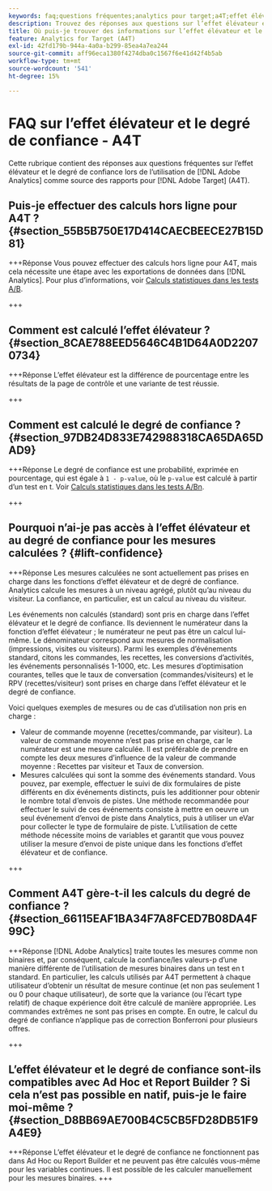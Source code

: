 ```yaml
---
keywords: faq;questions fréquentes;analytics pour target;a4T;effet élévateur;ad hoc;créateur de rapport;degré de confiance
description: Trouvez des réponses aux questions sur l’effet élévateur et le degré de confiance lors de l’utilisation d’Analytics for [!DNL Target] (A4T). A4T vous permet d’utiliser les rapports Analytics pour les activités  [!DNL Target] .
title: Où puis-je trouver des informations sur l’effet élévateur et le degré de confiance avec A4T ?
feature: Analytics for Target (A4T)
exl-id: 42fd179b-944a-4a0a-b299-85ea4a7ea244
source-git-commit: aff96eca1380f4274dba0c1567f6e41d42f4b5ab
workflow-type: tm+mt
source-wordcount: '541'
ht-degree: 15%

---
```


# FAQ sur l’effet élévateur et le degré de confiance - A4T

Cette rubrique contient des réponses aux questions fréquentes sur l’effet élévateur et le degré de confiance lors de l’utilisation de [!DNL Adobe Analytics] comme source des rapports pour [!DNL Adobe Target] (A4T).

## Puis-je effectuer des calculs hors ligne pour A4T ? {#section_55B5B750E17D414CAECBEECE27B15D81}

+++Réponse
Vous pouvez effectuer des calculs hors ligne pour A4T, mais cela nécessite une étape avec les exportations de données dans [!DNL Analytics]. Pour plus d’informations, voir [Calculs statistiques dans les tests A/B](/help/main/c-reports/statistical-methodology/statistical-calculations.md).

+++

## Comment est calculé l’effet élévateur ? {#section_8CAE788EED5646C4B1D64A0D22070734}

+++Réponse
L’effet élévateur est la différence de pourcentage entre les résultats de la page de contrôle et une variante de test réussie.

+++

## Comment est calculé le degré de confiance ? {#section_97DB24D833E742988318CA65DA65DAD9}

+++Réponse
Le degré de confiance est une probabilité, exprimée en pourcentage, qui est égale à `1 - p-value`, où le `p-value` est calculé à partir d’un test en t. Voir [Calculs statistiques dans les tests A/Bn](/help/main/c-reports/statistical-methodology/statistical-calculations.md).

+++

## Pourquoi n’ai-je pas accès à l’effet élévateur et au degré de confiance pour les mesures calculées ? {#lift-confidence}

+++Réponse
Les mesures calculées ne sont actuellement pas prises en charge dans les fonctions d’effet élévateur et de degré de confiance. Analytics calcule les mesures à un niveau agrégé, plutôt qu’au niveau du visiteur. La confiance, en particulier, est un calcul au niveau du visiteur.

Les événements non calculés (standard) sont pris en charge dans l’effet élévateur et le degré de confiance. Ils deviennent le numérateur dans la fonction d’effet élévateur ; le numérateur ne peut pas être un calcul lui-même. Le dénominateur correspond aux mesures de normalisation (impressions, visites ou visiteurs). Parmi les exemples d’événements standard, citons les commandes, les recettes, les conversions d’activités, les événements personnalisés 1-1000, etc. Les mesures d’optimisation courantes, telles que le taux de conversation (commandes/visiteurs) et le RPV (recettes/visiteur) sont prises en charge dans l’effet élévateur et le degré de confiance.

Voici quelques exemples de mesures ou de cas d’utilisation non pris en charge :

* Valeur de commande moyenne (recettes/commande, par visiteur). La valeur de commande moyenne n’est pas prise en charge, car le numérateur est une mesure calculée. Il est préférable de prendre en compte les deux mesures d’influence de la valeur de commande moyenne : Recettes par visiteur et Taux de conversion.
* Mesures calculées qui sont la somme des événements standard. Vous pouvez, par exemple, effectuer le suivi de dix formulaires de piste différents en dix événements distincts, puis les additionner pour obtenir le nombre total d’envois de pistes. Une méthode recommandée pour effectuer le suivi de ces événements consiste à mettre en oeuvre un seul événement d’envoi de piste dans Analytics, puis à utiliser un eVar pour collecter le type de formulaire de piste. L’utilisation de cette méthode nécessite moins de variables et garantit que vous pouvez utiliser la mesure d’envoi de piste unique dans les fonctions d’effet élévateur et de confiance.

+++

## Comment A4T gère-t-il les calculs du degré de confiance ? {#section_66115EAF1BA34F7A8FCED7B08DA4F99C}

+++Réponse
[!DNL Adobe Analytics] traite toutes les mesures comme non binaires et, par conséquent, calcule la confiance/les valeurs-p d’une manière différente de l’utilisation de mesures binaires dans un test en t standard. En particulier, les calculs utilisés par A4T permettent à chaque utilisateur d’obtenir un résultat de mesure continue (et non pas seulement 1 ou 0 pour chaque utilisateur), de sorte que la variance (ou l’écart type relatif) de chaque expérience doit être calculé de manière appropriée. Les commandes extrêmes ne sont pas prises en compte. En outre, le calcul du degré de confiance n’applique pas de correction Bonferroni pour plusieurs offres.

+++

## L’effet élévateur et le degré de confiance sont-ils compatibles avec Ad Hoc et Report Builder ? Si cela n’est pas possible en natif, puis-je le faire moi-même ? {#section_D8BB69AE700B4C5CB5FD28DB51F9A4E9}

+++Réponse
L’effet élévateur et le degré de confiance ne fonctionnent pas dans Ad Hoc ou Report Builder et ne peuvent pas être calculés vous-même pour les variables continues. Il est possible de les calculer manuellement pour les mesures binaires.
+++
